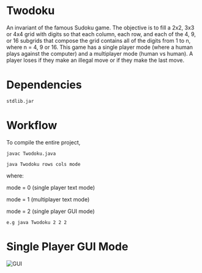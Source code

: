 # Twodoku

An invariant of the famous Sudoku game. The objective is to fill a 2x2, 3x3 or 4x4 grid with digits so that each column, each row, 
and each of the 4, 9, or 16 subgrids that compose the grid contains all of the digits from 1 to n, where n = 4, 9 or 16. 
This game has a single player mode (where a human plays against the computer) and a multiplayer mode (human vs human). 
A player loses if they make an illegal move or if they make the last move.

Dependencies
========

```stdlib.jar```

Workflow
========

To compile the entire project,

```javac Twodoku.java```


```java Twodoku rows cols mode```

where:

mode = 0 (single player text mode)

mode = 1 (multiplayer text mode)

mode = 2 (single player GUI mode)
      
```e.g java Twodoku 2 2 2```

Single Player GUI Mode
========
![GUI](https://github.com/taylorletsoaka/Twodoku/blob/master/src/twodoku.PNG)
